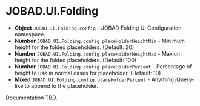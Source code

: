 # JOBAD.UI.Folding

* **Object** `JOBAD.UI.Folding.config` - JOBAD Folding UI Configuration namespace. 
* **Number** `JOBAD.UI.Folding.config.placeHolderHeightMin` - Minimum height for the folded placeholders. (Default: 20)
* **Number** `JOBAD.UI.Folding.config.placeHolderHeightMax` - Maxium height for the folded placeholders. (Default: 100)
* **Number** `JOBAD.UI.Folding.config.placeHolderPercent` - Percentage of height to use in normal cases for placeholder. (Default: 10)
* **Mixed** `JOBAD.UI.Folding.config.placeHolderPercent` - Anything jQuery-like to append to the placeholder. 

Documentation TBD. 